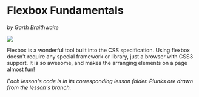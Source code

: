 # Flexbox Fundamentals
_by Garth Braithwaite_

![](https://d2eip9sf3oo6c2.cloudfront.net/series/square_covers/000/000/036/full/EGH_Flexbox.png?1496436393)

Flexbox is a wonderful tool built into the CSS specification. Using flexbox doesn't require any special framework or library, just a browser with CSS3 support. It is so awesome, and makes the arranging elements on a page almost fun!

_Each lesson's code is in its corresponding lesson folder. Plunks are drawn from the lesson's branch._